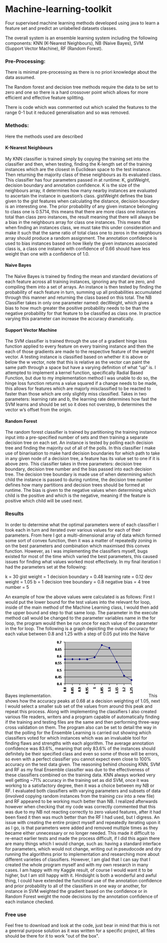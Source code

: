 # Machine-learning-toolkit

Four supervised machine learning methods developed using java to learn a feature set and predict an unlabelled datasets classes.

The overall system is an ensemble learning system including the following components: KNN (K-Nearest Neighbours), NB (Naive Bayes), SVM (Support Vector Machine), RF (Random Forest).

### Pre-Processing:
There is minimal pre-processing as there is no priori knowledge about the data assumed.

The Random forest and decision tree methods require the data to be set to zero and one so there is a hard crossover point which allows for more efficient and effective feature splitting.

There is code which was commented out which scaled the features to the range 0-1 but it reduced generalisation and so was removed.

### Methods:
Here the methods used are described

#### K-Nearest Neighbours
My KNN classifier is trained simply by copying the training set into the classifier and then, when testing, finding the K-length set of the training instances which are the closest in Euclidean space to the test instance. Then returning the majority class of these neighbours as its evaluated class. This classifier has four parameters passed in at runtime: K, gistWeight, decision boundary and annotation confidence.
K is the size of the neighbours array, it determines how many nearby instances are evaluated to ascertain the instance in question’s class. gistWeight defines the bias given to the gist features when calculating the distance, decision boundary is an interesting one. The prior probability of any given instance belonging to class one is 0.5714, this means that there are more class one instances total than class zero instances, the result meaning that there will always be a bias in the neighbours array for class one instances. This means that when finding an instances class, we must take this under consideration and make it such that the same ratio of total class one to zeros in the neighbours array should produce a random assignment. The annotation confidence is used to bias instances based on how likely the given instances associated class is, a class one instance with confidence of 0.66 should have less weight than one with a confidence of 1.0.
#### Naive Bayes
The Naïve Bayes is trained by finding the mean and standard deviations of each feature across all training instances, ignoring any that are zero, and compiling them into a set of arrays. An instance is then tested by finding the probability of each feature in turn, summing up all probabilities accumulated through this manner and returning the class based on this total. The NB Classifier takes in only one parameter named: decWeight, which gives a bias to how much greater the positive probability needs to be than the negative probability for that feature to be classified as class one. In practice varying this parameter can increase the accuracy dramatically.
#### Support Vector Machine
The SVM classifier is trained through the use of a gradient hinge loss function applied to every feature on every training instance and then the each of those gradients are made to the respective feature of the weight vector. A testing instance is classified based on whether it is above or below the w vector, note that this is relative as the vector can paint the same path through a space but have a varying definition of what “up” is. I attempted to implement a kernel function, specifically Radial Based Function, but due to my implementation method I was unable to do so, the hinge loss function returns a value squared if a change needs to be made, this allows for features which are majorly misclassified to be reacted to faster than those which are only slightly miss classified. Takes in two parameters: learning rate and b, the learning rate determines how fast the SVM learns and should be set so it does not overstep, b determines the vector w’s offset from the origin.
#### Random Forest
The random forest classifier is trained by partitioning the training instance input into a pre-specified number of sets and then training a separate decision tree on each set. An instance is tested by polling each decision tree and finding the majority out of all of the polls. In this classifier I make use of binarisation to make hard decision boundaries for which path to take in any given node of a decision tree, a feature has its value set to one if it is above zero. This classifier takes in three parameters: decision tree boundary, decision tree number and the bias passed into each decision tree. The decision tree boundary is made use of when determining which child the instance is passed to during runtime, the decision tree number defines how many partitions and decision trees should be formed at runtime. The bias is given to the negative values when determining which child is the positive and which is the negative, meaning if the feature is positive which child will be used next.
### Results 
In order to determine what the optimal parameters were of each classifier I took each in turn and iterated over various values for each of their parameters. From here I got a multi-dimensional array of data which formed some sort of convex function, then it was a matter of repeatedly zoning in on the best parameters and combination which maximised this convex function. However, as I was implementing the classifiers myself, bugs existed for most of the time which varied the best parameters, this caused issues for finding what values worked most effectively. 
In my final iteration I had the parameters set at the following:

k = 30
gist weight = 1
decision boundary = 0.48
learning rate = 0.12
dev weight = 1.05
b = 1
decision tree boundary = 0.8
negative bias = 4
tree number = 5

An example of how the above values were calculated is as follows: First I would put the lower bound for the test values into the relevant for loop, inside of the main method of the Machine Learning class, I would then add the upper bound and step to that same loop. The parameter in the execute method call would be changed to the parameter variables name in the for loop, the program would then be run once for each value of the parameter in the for loop. The following is a graph depicting the output accuracy for each value between 0.8 and 1.25 with a step of 0.05 put into the Naïve Bayes implementation.
<img src="NaiveBayesGraph.png">
This shows how the accuracy peaks at 0.68 at a decision weighting of 1.05, next I would select a smaller sub set of the values from around this peak and repeat this process.
Along with implementing the classifiers I also created various file readers, writers and a program capable of automatically finding if the training and testing files are the same and then performing three-way cross validation on them. The program also can be set to detail the way in that the polling for the Ensemble Learning is carried out showing which classifiers voted for which instances which was an invaluable tool for finding flaws and strengths with each algorithm.
The average annotation confidence was 83.6%, meaning that only 83.6% of the instances should definitely be their specified class and even so some of those will be errors, so even with a perfect classifier you cannot expect even close to 100% accuracy on the test data given.
The reasoning behind choosing KNN, SVM and RF as my final Ensemble classifier was due to the effectiveness of these classifiers combined on the training data. KNN always worked very well getting ~71% accuracy in the training set as did SVM, once it was working to a satisfactory degree, then it was a choice between my NB or RF. I evaluated both classifiers with varying parameters and subsets of data (involved copying random instances from the training csv into a new file) and RF appeared to be working much better than NB. I realized afterwards however when checking that my code was correctly commented that this was due to my NB not reacting correctly to zero valued features, after it had been fixed it then was much better than the RF I had used, but I digress.
An issue with creating the entire project myself and repeatedly iterating upon it as I go, is that parameters were added and removed multiple times as they became either unnecessary or no longer needed. This made it difficult to re-enact earlier tests and made the process difficult, if I did this again there are many things which I would change, such as: having a standard interface for parameters, which would not change, writing out in pseudocode and dry running the algorithms prior to implementation and researching more about different varieties of classifiers. However, I am glad that I can say that I created the whole program myself and with my own research in many cases.  I am happy with my Kaggle result, of course I would want it to be higher, but I am still happy with it. 
Hindsight is both a wonderful and awful thing, I could have extended the functional use of the annotation confidence and prior probability to all of the classifiers in one way or another, for instance in SVM weighted the gradient based on the confidence or in Random Forest weight the node decisions by the annotation confidence of each instance checked.

### Free use
Feel free to download and look at the code, just bear in mind that this is not a geenral purpose solution as it was written for a specific project, all files should be there for it to work "out of the box".
